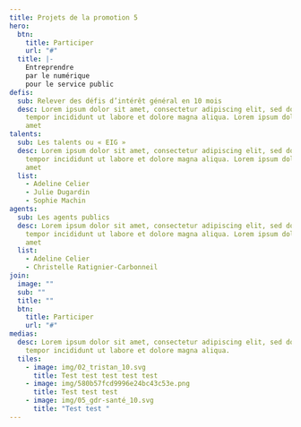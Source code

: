 ```yaml
---
title: Projets de la promotion 5
hero:
  btn:
    title: Participer
    url: "#"
  title: |-
    Entreprendre
    par le numérique 
    pour le service public
defis:
  sub: Relever des défis d’intérêt général en 10 mois
  desc: Lorem ipsum dolor sit amet, consectetur adipiscing elit, sed do eiusmod
    tempor incididunt ut labore et dolore magna aliqua. Lorem ipsum dolor sit
    amet
talents:
  sub: Les talents ou « EIG »
  desc: Lorem ipsum dolor sit amet, consectetur adipiscing elit, sed do eiusmod
    tempor incididunt ut labore et dolore magna aliqua. Lorem ipsum dolor sit
    amet
  list:
    - Adeline Celier
    - Julie Dugardin
    - Sophie Machin
agents:
  sub: Les agents publics
  desc: Lorem ipsum dolor sit amet, consectetur adipiscing elit, sed do eiusmod
    tempor incididunt ut labore et dolore magna aliqua. Lorem ipsum dolor sit
    amet
  list:
    - Adeline Celier
    - Christelle Ratignier-Carbonneil
join:
  image: ""
  sub: ""
  title: ""
  btn:
    title: Participer
    url: "#"
medias:
  desc: Lorem ipsum dolor sit amet, consectetur adipiscing elit, sed do eiusmod
    tempor incididunt ut labore et dolore magna aliqua.
  tiles:
    - image: img/02_tristan_10.svg
      title: Test test test test test
    - image: img/580b57fcd9996e24bc43c53e.png
      title: Test test test
    - image: img/05_gdr-santé_10.svg
      title: "Test test "
---
```

